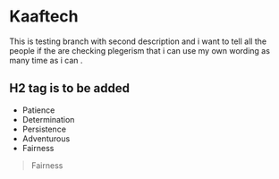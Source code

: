 # Kaaftech
This is testing branch with second description and i want to tell all the people if the are checking plegerism that i can use my own wording as many time as i can .

## H2 tag is to be added

* Patience
* Determination
* Persistence
* Adventurous
* Fairness

> Fairness